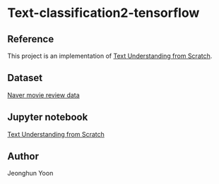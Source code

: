 # Text-classification2-tensorflow

## Reference
This project is an implementation of [Text Understanding from Scratch](https://arxiv.org/pdf/1502.01710.pdf).

## Dataset
[Naver movie review data](https://github.com/e9t/nsmc)

## Jupyter notebook
[Text Understanding from Scratch](http://nbviewer.jupyter.org/github/jeonghunyoon/Text-classification2-tensorflow/blob/master/Text%20Understanding%20from%20Scratch.ipynb)

## Author
Jeonghun Yoon